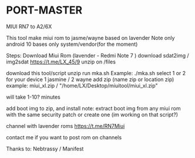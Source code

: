 # PORT-MASTER

MIUI RN7 to A2/6X

This tool make miui rom to jasme/wayne based on lavender
Note only android 10 bases
only system/vendor(for the moment)

Steps:
Download Miui Rom (lavender - Redmi Note 7 )
download sdat2img / img2sdat https://t.me/LX_45/9
unzip on /files

download this tool/script
unzip
run mka.sh
Example: ./mka.sh
select 1 or 2 for your device
1 jasmine / 2 wayne
add zip (name zip or location zip)
example: miui_xl.zip / "/home/LX/Desktop/miuitool/miui_xl.zip"

will take 1-10? minutes

add boot img to zip, and install
note: extract boot img from any miui rom with the same security patch or create one (im working on that script?)

channel with lavender roms
https://t.me/RN7Miui

contact me if you want to post rom on channels

Thanks to: Nebtrassy / Manifest


